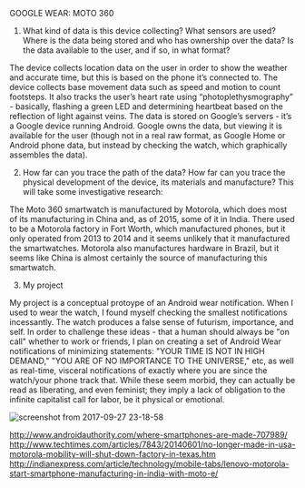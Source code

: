 GOOGLE WEAR: MOTO 360

1) What kind of data is this device collecting? What sensors are used? Where is the data being stored and who has ownership over the data? Is the data available to the user, and if so, in what format? 

The device collects location data on the user in order to show the weather and accurate time, but this is based on the phone it’s connected to. The device collects base movement data such as speed and motion to count footsteps. It also tracks the user’s heart rate using “photoplethysmography” - basically, flashing a green LED and determining heartbeat based on the reflection of light against veins.
The data is stored on Google’s servers - it’s a Google device running Android. Google owns the data, but viewing it is available for the user (though not in a real raw format, as Google Home or Android phone data, but instead by checking the watch, which graphically assembles the data).

2) How far can you trace the path of the data? How far can you trace the physical development of the device, its materials and manufacture? This will take some investigative research:

The Moto 360 smartwatch is manufactured by Motorola, which does most of its manufacturing in China and, as of 2015, some of it in India. There used to be a Motorola factory in Fort Worth, which manufactured phones, but it only operated from 2013 to 2014 and it seems unlikely that it manufactured the smartwatches. Motorola also manufactures hardware in Brazil, but it seems like China is almost certainly the source of manufacturing this smartwatch.

3) My project

My project is a conceptual protoype of an Android wear notification. When I used to wear the watch, I found myself checking the smallest notifications incessantly. The watch produces a false sense of futurism, importance, and self. In order to challenge these ideas - that a human should always be "on call" whether to work or friends, I plan on creating a set of Android Wear notifications of minimizing statements: "YOUR TIME IS NOT IN HIGH DEMAND," "YOU ARE OF NO IMPORTANCE TO THE UNIVERSE," etc, as well as real-time, visceral notifications of exactly where you are since the watch/your phone track that. While these seem morbid, they can actually be read as liberating, and even feminist; they imply a lack of obligation to the infinite capitalist call for labor, be it physical or emotional.

![screenshot from 2017-09-27 23-18-58](https://user-images.githubusercontent.com/4122993/30948029-3b09e9f0-a3db-11e7-814e-66a31ee95c31.png)

http://www.androidauthority.com/where-smartphones-are-made-707989/ 
http://www.techtimes.com/articles/7843/20140601/no-longer-made-in-usa-motorola-mobility-will-shut-down-factory-in-texas.htm
http://indianexpress.com/article/technology/mobile-tabs/lenovo-motorola-start-smartphone-manufacturing-in-india-with-moto-e/
